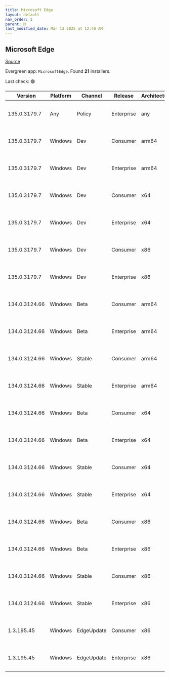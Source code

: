 ```yaml
---
title: Microsoft Edge
layout: default
nav_order: 2
parent: M
last_modified_date: Mar 13 2025 at 12:40 AM
---
```


## Microsoft Edge

[Source](https://www.microsoft.com/edge)

Evergreen app: `MicrosoftEdge`. Found **21** installers.

Last check: 🟢

| Version       | Platform | Channel    | Release    | Architecture | Hash                                                             | URI                                                                                                                                                                                                                                                                                                                      |
| ------------- | -------- | ---------- | ---------- | ------------ | ---------------------------------------------------------------- | ------------------------------------------------------------------------------------------------------------------------------------------------------------------------------------------------------------------------------------------------------------------------------------------------------------------------ |
| 135.0.3179.7  | Any      | Policy     | Enterprise | any          | F662E9088A9133D520CBA18DD49C756BCD278F686A271B7A8F73BE5F305A0072 | [https://msedge.sf.dl.delivery.mp.microsoft.com/filestreamingservice/files/10b5295a-f801-49e7-a848-41ac71b5eba0/MicrosoftEdgePolicyTemplates.cab](https://msedge.sf.dl.delivery.mp.microsoft.com/filestreamingservice/files/10b5295a-f801-49e7-a848-41ac71b5eba0/MicrosoftEdgePolicyTemplates.cab)                       |
| 135.0.3179.7  | Windows  | Dev        | Consumer   | arm64        | 216E8112E35C47AE54CDFE3C9265BD5D11EEBAA21C19502C999763E54F2E6950 | [https://msedge.sf.dl.delivery.mp.microsoft.com/filestreamingservice/files/c55c4993-d342-4400-b6da-7f6516574c0d/MicrosoftEdgeDevEnterpriseARM64.msi](https://msedge.sf.dl.delivery.mp.microsoft.com/filestreamingservice/files/c55c4993-d342-4400-b6da-7f6516574c0d/MicrosoftEdgeDevEnterpriseARM64.msi)                 |
| 135.0.3179.7  | Windows  | Dev        | Enterprise | arm64        | 216E8112E35C47AE54CDFE3C9265BD5D11EEBAA21C19502C999763E54F2E6950 | [https://msedge.sf.dl.delivery.mp.microsoft.com/filestreamingservice/files/c55c4993-d342-4400-b6da-7f6516574c0d/MicrosoftEdgeDevEnterpriseARM64.msi](https://msedge.sf.dl.delivery.mp.microsoft.com/filestreamingservice/files/c55c4993-d342-4400-b6da-7f6516574c0d/MicrosoftEdgeDevEnterpriseARM64.msi)                 |
| 135.0.3179.7  | Windows  | Dev        | Consumer   | x64          | 173FF9A1E7C64EF7D9F8854554469699CD049E1511117E867A2BBEE80947EDA7 | [https://msedge.sf.dl.delivery.mp.microsoft.com/filestreamingservice/files/3738ea4b-3679-449c-af16-0689c541939d/MicrosoftEdgeDevEnterpriseX64.msi](https://msedge.sf.dl.delivery.mp.microsoft.com/filestreamingservice/files/3738ea4b-3679-449c-af16-0689c541939d/MicrosoftEdgeDevEnterpriseX64.msi)                     |
| 135.0.3179.7  | Windows  | Dev        | Enterprise | x64          | 173FF9A1E7C64EF7D9F8854554469699CD049E1511117E867A2BBEE80947EDA7 | [https://msedge.sf.dl.delivery.mp.microsoft.com/filestreamingservice/files/3738ea4b-3679-449c-af16-0689c541939d/MicrosoftEdgeDevEnterpriseX64.msi](https://msedge.sf.dl.delivery.mp.microsoft.com/filestreamingservice/files/3738ea4b-3679-449c-af16-0689c541939d/MicrosoftEdgeDevEnterpriseX64.msi)                     |
| 135.0.3179.7  | Windows  | Dev        | Consumer   | x86          | B2ABDB7D8CE1C6E7F29AB14A26E8B088E448D3002EEC1FC4B9B069086BE7E254 | [https://msedge.sf.dl.delivery.mp.microsoft.com/filestreamingservice/files/4f2a5eb6-5730-4209-a5c8-8c380c89ac71/MicrosoftEdgeDevEnterpriseX86.msi](https://msedge.sf.dl.delivery.mp.microsoft.com/filestreamingservice/files/4f2a5eb6-5730-4209-a5c8-8c380c89ac71/MicrosoftEdgeDevEnterpriseX86.msi)                     |
| 135.0.3179.7  | Windows  | Dev        | Enterprise | x86          | B2ABDB7D8CE1C6E7F29AB14A26E8B088E448D3002EEC1FC4B9B069086BE7E254 | [https://msedge.sf.dl.delivery.mp.microsoft.com/filestreamingservice/files/4f2a5eb6-5730-4209-a5c8-8c380c89ac71/MicrosoftEdgeDevEnterpriseX86.msi](https://msedge.sf.dl.delivery.mp.microsoft.com/filestreamingservice/files/4f2a5eb6-5730-4209-a5c8-8c380c89ac71/MicrosoftEdgeDevEnterpriseX86.msi)                     |
| 134.0.3124.66 | Windows  | Beta       | Consumer   | arm64        | 59D18652B31DEAFBD2BAD3AB3BA0D464DA49117AA2F5D1CE960126C9DBF08B83 | [https://msedge.sf.dl.delivery.mp.microsoft.com/filestreamingservice/files/bfdcffbc-ad96-41e3-ae0e-135c13c25765/MicrosoftEdgeBetaEnterpriseARM64.msi](https://msedge.sf.dl.delivery.mp.microsoft.com/filestreamingservice/files/bfdcffbc-ad96-41e3-ae0e-135c13c25765/MicrosoftEdgeBetaEnterpriseARM64.msi)               |
| 134.0.3124.66 | Windows  | Beta       | Enterprise | arm64        | 59D18652B31DEAFBD2BAD3AB3BA0D464DA49117AA2F5D1CE960126C9DBF08B83 | [https://msedge.sf.dl.delivery.mp.microsoft.com/filestreamingservice/files/bfdcffbc-ad96-41e3-ae0e-135c13c25765/MicrosoftEdgeBetaEnterpriseARM64.msi](https://msedge.sf.dl.delivery.mp.microsoft.com/filestreamingservice/files/bfdcffbc-ad96-41e3-ae0e-135c13c25765/MicrosoftEdgeBetaEnterpriseARM64.msi)               |
| 134.0.3124.66 | Windows  | Stable     | Consumer   | arm64        | 20864FBD35212FE7FDA87B012CA1E4E52F592335E63784CB810A81256E1B096C | [https://msedge.sf.dl.delivery.mp.microsoft.com/filestreamingservice/files/39f201f2-e907-4456-a5d9-ebb6d7eed707/MicrosoftEdgeEnterpriseARM64.msi](https://msedge.sf.dl.delivery.mp.microsoft.com/filestreamingservice/files/39f201f2-e907-4456-a5d9-ebb6d7eed707/MicrosoftEdgeEnterpriseARM64.msi)                       |
| 134.0.3124.66 | Windows  | Stable     | Enterprise | arm64        | 20864FBD35212FE7FDA87B012CA1E4E52F592335E63784CB810A81256E1B096C | [https://msedge.sf.dl.delivery.mp.microsoft.com/filestreamingservice/files/39f201f2-e907-4456-a5d9-ebb6d7eed707/MicrosoftEdgeEnterpriseARM64.msi](https://msedge.sf.dl.delivery.mp.microsoft.com/filestreamingservice/files/39f201f2-e907-4456-a5d9-ebb6d7eed707/MicrosoftEdgeEnterpriseARM64.msi)                       |
| 134.0.3124.66 | Windows  | Beta       | Consumer   | x64          | 5C9C280B380A7CEE2773E134C88ABCA232B377938BFB3EE3623ABF04AAE77B5F | [https://msedge.sf.dl.delivery.mp.microsoft.com/filestreamingservice/files/d3d06e34-7ac6-472b-8ebd-d03d237d623b/MicrosoftEdgeBetaEnterpriseX64.msi](https://msedge.sf.dl.delivery.mp.microsoft.com/filestreamingservice/files/d3d06e34-7ac6-472b-8ebd-d03d237d623b/MicrosoftEdgeBetaEnterpriseX64.msi)                   |
| 134.0.3124.66 | Windows  | Beta       | Enterprise | x64          | 5C9C280B380A7CEE2773E134C88ABCA232B377938BFB3EE3623ABF04AAE77B5F | [https://msedge.sf.dl.delivery.mp.microsoft.com/filestreamingservice/files/d3d06e34-7ac6-472b-8ebd-d03d237d623b/MicrosoftEdgeBetaEnterpriseX64.msi](https://msedge.sf.dl.delivery.mp.microsoft.com/filestreamingservice/files/d3d06e34-7ac6-472b-8ebd-d03d237d623b/MicrosoftEdgeBetaEnterpriseX64.msi)                   |
| 134.0.3124.66 | Windows  | Stable     | Consumer   | x64          | 247FFC084CEA1020834A2E25FD88B8A09D30A7A8E505D5DE693F2713557DAE60 | [https://msedge.sf.dl.delivery.mp.microsoft.com/filestreamingservice/files/ca33e3a4-8841-4d49-81cd-8c2e7c9c66f0/MicrosoftEdgeEnterpriseX64.msi](https://msedge.sf.dl.delivery.mp.microsoft.com/filestreamingservice/files/ca33e3a4-8841-4d49-81cd-8c2e7c9c66f0/MicrosoftEdgeEnterpriseX64.msi)                           |
| 134.0.3124.66 | Windows  | Stable     | Enterprise | x64          | 247FFC084CEA1020834A2E25FD88B8A09D30A7A8E505D5DE693F2713557DAE60 | [https://msedge.sf.dl.delivery.mp.microsoft.com/filestreamingservice/files/ca33e3a4-8841-4d49-81cd-8c2e7c9c66f0/MicrosoftEdgeEnterpriseX64.msi](https://msedge.sf.dl.delivery.mp.microsoft.com/filestreamingservice/files/ca33e3a4-8841-4d49-81cd-8c2e7c9c66f0/MicrosoftEdgeEnterpriseX64.msi)                           |
| 134.0.3124.66 | Windows  | Beta       | Consumer   | x86          | AB8B8406791AA7F44B1BEE8FA60E00ADEBEC2C5A66BA0A95939434B788932CCF | [https://msedge.sf.dl.delivery.mp.microsoft.com/filestreamingservice/files/744fbebd-9628-4014-aaa3-2dcea5775546/MicrosoftEdgeBetaEnterpriseX86.msi](https://msedge.sf.dl.delivery.mp.microsoft.com/filestreamingservice/files/744fbebd-9628-4014-aaa3-2dcea5775546/MicrosoftEdgeBetaEnterpriseX86.msi)                   |
| 134.0.3124.66 | Windows  | Beta       | Enterprise | x86          | AB8B8406791AA7F44B1BEE8FA60E00ADEBEC2C5A66BA0A95939434B788932CCF | [https://msedge.sf.dl.delivery.mp.microsoft.com/filestreamingservice/files/744fbebd-9628-4014-aaa3-2dcea5775546/MicrosoftEdgeBetaEnterpriseX86.msi](https://msedge.sf.dl.delivery.mp.microsoft.com/filestreamingservice/files/744fbebd-9628-4014-aaa3-2dcea5775546/MicrosoftEdgeBetaEnterpriseX86.msi)                   |
| 134.0.3124.66 | Windows  | Stable     | Consumer   | x86          | 8CB56303DC10C6705A390925163FA2789527B288AA7C286639FFF1A00F86275D | [https://msedge.sf.dl.delivery.mp.microsoft.com/filestreamingservice/files/bd807248-1c2c-44a1-a069-0340dccac00a/MicrosoftEdgeEnterpriseX86.msi](https://msedge.sf.dl.delivery.mp.microsoft.com/filestreamingservice/files/bd807248-1c2c-44a1-a069-0340dccac00a/MicrosoftEdgeEnterpriseX86.msi)                           |
| 134.0.3124.66 | Windows  | Stable     | Enterprise | x86          | 8CB56303DC10C6705A390925163FA2789527B288AA7C286639FFF1A00F86275D | [https://msedge.sf.dl.delivery.mp.microsoft.com/filestreamingservice/files/bd807248-1c2c-44a1-a069-0340dccac00a/MicrosoftEdgeEnterpriseX86.msi](https://msedge.sf.dl.delivery.mp.microsoft.com/filestreamingservice/files/bd807248-1c2c-44a1-a069-0340dccac00a/MicrosoftEdgeEnterpriseX86.msi)                           |
| 1.3.195.45    | Windows  | EdgeUpdate | Consumer   | x86          | 700E5BB6A5A53998DC2A6489887959D4CEEAE9B9DE9D40519E5E339970800570 | [https://msedge.sf.dl.delivery.mp.microsoft.com/filestreamingservice/files/256d3512-b2cf-43c3-98cc-7dae2bb83622/MicrosoftEdgeUpdateSetup_X86_1.3.195.45.exe](https://msedge.sf.dl.delivery.mp.microsoft.com/filestreamingservice/files/256d3512-b2cf-43c3-98cc-7dae2bb83622/MicrosoftEdgeUpdateSetup_X86_1.3.195.45.exe) |
| 1.3.195.45    | Windows  | EdgeUpdate | Enterprise | x86          | 700E5BB6A5A53998DC2A6489887959D4CEEAE9B9DE9D40519E5E339970800570 | [https://msedge.sf.dl.delivery.mp.microsoft.com/filestreamingservice/files/256d3512-b2cf-43c3-98cc-7dae2bb83622/MicrosoftEdgeUpdateSetup_X86_1.3.195.45.exe](https://msedge.sf.dl.delivery.mp.microsoft.com/filestreamingservice/files/256d3512-b2cf-43c3-98cc-7dae2bb83622/MicrosoftEdgeUpdateSetup_X86_1.3.195.45.exe) |
